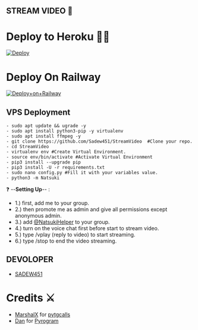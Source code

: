 ## STREAM VIDEO 🎥

#  Deploy to Heroku  🏃‍♂

[![Deploy](https://www.herokucdn.com/deploy/button.svg)](https://heroku.com/deploy?template=https://github.com/Sadew451/StreamVideo)


# Deploy On Railway
[![Deploy+on+Railway](https://railway.app/button.svg)](https://railway.app/new/template?template=https://github.com/Sadew451/StreamVideo&envs=API_ID,API_HASH,BOT_TOKEN,SESSION_NAME,ASSISTANT_NAME,BOT_USERNAME,DURATION_LIMIT,SUDO_USERS)
  

## VPS Deployment
```
- sudo apt update && ugrade -y
- sudo apt install python3-pip -y virtualenv
- sudo apt install ffmpeg -y
- git clone https://github.com/Sadew451/StreamVideo  #Clone your repo.
- cd StreamVideo
- virtualenv env #Create Virtual Environment.
- source env/bin/activate #Activate Virtual Environment
- pip3 install --upgrade pip
- pip3 install -U -r requirements.txt
- sudo nano config.py #Fill it with your variables value.
- python3 -m Natsuki
```

❓ --**Setting Up**-- :
- 1.) first, add me to your group.
- 2.) then promote me as admin and give all permissions except anonymous admin.
- 3.) add [@NatsukiHelper](t.me/NatsukiHelper) to your group.
- 4.) turn on the voice chat first before start to stream video.
- 5.) type /vplay (reply to video) to start streaming.
- 6.) type /stop to end the video streaming.

## DEVOLOPER

- [SADEW451](https://github.com/Sadew451)

# Credits ⚔ 

- [MarshalX](https://github.com/MarshalX) for [pytgcalls](https://github.com/MarshalX/tgcalls)
- [Dan](https://github.com/delivrance) for [Pyrogram](https://github.com/pyrogram/pyrogram)



